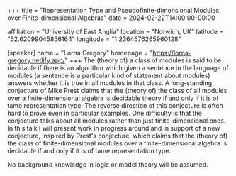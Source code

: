 +++
title = "Representation Type and Pseudofinite-dimensional Modules over Finite-dimensional Algebras"
date = 2024-02-22T14:00:00-00:00

affiliation = "University of East Anglia"
location = "Norwich, UK"
latitude = "52.62099045856164"
longitude = "1.2364576265960128"

[speaker]
  name = "Lorna Gregory"
  homepage = "https://lorna-gregory.netlify.app/"
+++
The (theory of) a class of modules is said to be decidable if there is an algorithm which given a sentence in the language of modules (a sentence is a particular kind of statement about modules) answers whether it is true in all modules in that class. A long-standing conjecture of Mike Prest claims that the (theory of) the class of all modules over a finite-dimensional algebra is decidable theory if and only if it is of tame representation type. The reverse direction of this conjecture is often hard to prove even in particular examples. One difficulty is that the conjecture talks about all modules rather than just finite-dimensional ones. In this talk I will present work in progress around and in support of a new conjecture, inspired by Prest's conjecture, which claims that the (theory of) the class of finite-dimensional modules over a finite-dimensional algebra is decidable if and only if it is of tame representation type.

No background knowledge in logic or model theory will be assumed.
